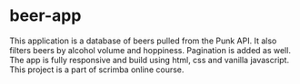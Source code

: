 # beer-app

This application is a database of beers pulled from the Punk API.
It also filters beers by alcohol volume and hoppiness.
Pagination is added as well.
The app is fully responsive and build using html, css and vanilla javascript.
This project is a part of scrimba online course.
